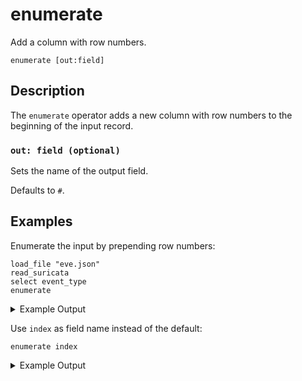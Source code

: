 # enumerate

Add a column with row numbers.

```tql
enumerate [out:field]
```

## Description

The `enumerate` operator adds a new column with row numbers to the beginning
of the input record.

### `out: field (optional)`

Sets the name of the output field.

Defaults to `#`.

## Examples

Enumerate the input by prepending row numbers:

```tql
load_file "eve.json"
read_suricata
select event_type
enumerate
```

<details>
<summary>Example Output</summary>

```json
{"#": 0, "event_type": "alert"}
{"#": 1, "event_type": "flow"}
{"#": 2, "event_type": "flow"}
{"#": 3, "event_type": "http"}
{"#": 4, "event_type": "alert"}
{"#": 5, "event_type": "http"}
{"#": 6, "event_type": "flow"}
```
</details>

Use `index` as field name instead of the default:

```tql
enumerate index
```

<details>
<summary>Example Output</summary>

```json
{"index": 0, "event_type": "alert"}
{"index": 1, "event_type": "flow"}
{"index": 2, "event_type": "flow"}
{"index": 3, "event_type": "http"}
{"index": 4, "event_type": "alert"}
{"index": 5, "event_type": "http"}
{"index": 6, "event_type": "flow"}
```
</details>
